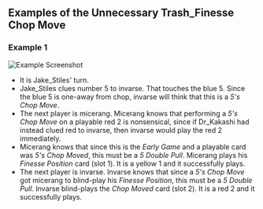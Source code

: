 ## Examples of the Unnecessary Trash_Finesse Chop Move

### Example 1

![Example Screenshot](https://raw.githubusercontent.com/Zamiell/hanabi-conventions/master/img/examples/unnecessary_trash_finesse_chop_move.png)

* It is Jake_Stiles' turn.
* Jake_Stiles clues number 5 to invarse. That touches the blue 5. Since the blue 5 is one-away from chop, invarse will think that this is a *5's Chop Move*.
* The next player is micerang. Micerang knows that performing a *5's Chop Move* on a playable red 2 is nonsensical, since if Dr_Kakashi had instead clued red to invarse, then invarse would play the red 2 immediately.
* Micerang knows that since this is the *Early Game* and a playable card was *5's Chop Moved*, this must be a *5 Double Pull*. Micerang plays his *Finesse Position* card (slot 1). It is a yellow 1 and it successfully plays.
* The next player is invarse. Invarse knows that since a *5's Chop Move* got micerang to blind-play his *Finesse Position*, this must be a *5 Double Pull*. Invarse blind-plays the *Chop Moved* card (slot 2). It is a red 2 and it successfully plays.
